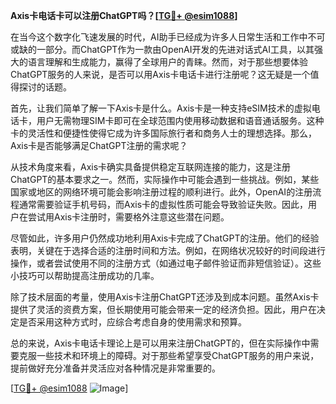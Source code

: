 **Axis卡电话卡可以注册ChatGPT吗？[[TG💪+ @esim1088](https://t.me/s/esim1088)]**

在当今这个数字化飞速发展的时代，AI助手已经成为许多人日常生活和工作中不可或缺的一部分。而ChatGPT作为一款由OpenAI开发的先进对话式AI工具，以其强大的语言理解和生成能力，赢得了全球用户的青睐。然而，对于那些想要体验ChatGPT服务的人来说，是否可以用Axis卡电话卡进行注册呢？这无疑是一个值得探讨的话题。

首先，让我们简单了解一下Axis卡是什么。Axis卡是一种支持eSIM技术的虚拟电话卡，用户无需物理SIM卡即可在全球范围内使用移动数据和语音通话服务。这种卡的灵活性和便捷性使得它成为许多国际旅行者和商务人士的理想选择。那么，Axis卡是否能够满足ChatGPT注册的需求呢？

从技术角度来看，Axis卡确实具备提供稳定互联网连接的能力，这是注册ChatGPT的基本要求之一。然而，实际操作中可能会遇到一些挑战。例如，某些国家或地区的网络环境可能会影响注册过程的顺利进行。此外，OpenAI的注册流程通常需要验证手机号码，而Axis卡的虚拟性质可能会导致验证失败。因此，用户在尝试用Axis卡注册时，需要格外注意这些潜在问题。

尽管如此，许多用户仍然成功地利用Axis卡完成了ChatGPT的注册。他们的经验表明，关键在于选择合适的注册时间和方法。例如，在网络状况较好的时间段进行操作，或者尝试使用不同的注册方式（如通过电子邮件验证而非短信验证）。这些小技巧可以帮助提高注册成功的几率。

除了技术层面的考量，使用Axis卡注册ChatGPT还涉及到成本问题。虽然Axis卡提供了灵活的资费方案，但长期使用可能会带来一定的经济负担。因此，用户在决定是否采用这种方式时，应综合考虑自身的使用需求和预算。

总的来说，Axis卡电话卡理论上是可以用来注册ChatGPT的，但在实际操作中需要克服一些技术和环境上的障碍。对于那些希望享受ChatGPT服务的用户来说，提前做好充分准备并灵活应对各种情况是非常重要的。

[[TG💪+ @esim1088](https://t.me/s/esim1088) ![Image](https://i.postimg.cc/4NQfJmqS/Snipaste-2025-05-13-00-14-12.png)]